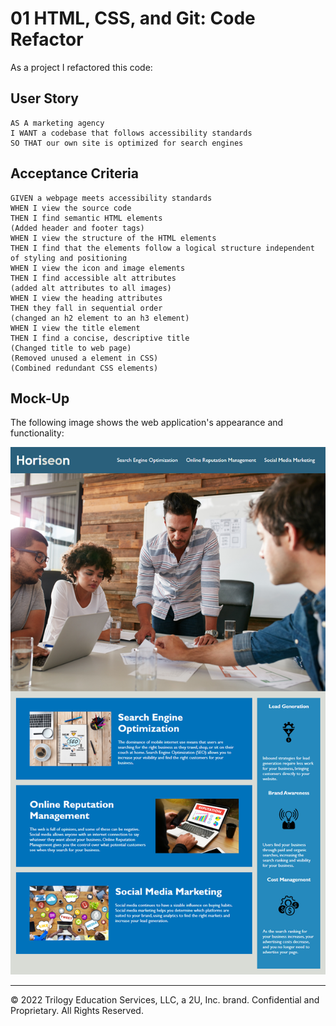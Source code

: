 # 01 HTML, CSS, and Git: Code Refactor

As a project I refactored this code:

## User Story

```
AS A marketing agency
I WANT a codebase that follows accessibility standards
SO THAT our own site is optimized for search engines
```

## Acceptance Criteria

```
GIVEN a webpage meets accessibility standards
WHEN I view the source code
THEN I find semantic HTML elements
(Added header and footer tags)
WHEN I view the structure of the HTML elements
THEN I find that the elements follow a logical structure independent of styling and positioning
WHEN I view the icon and image elements
THEN I find accessible alt attributes 
(added alt attributes to all images)
WHEN I view the heading attributes
THEN they fall in sequential order 
(changed an h2 element to an h3 element)
WHEN I view the title element
THEN I find a concise, descriptive title 
(Changed title to web page)
(Removed unused a element in CSS)
(Combined redundant CSS elements)
```

## Mock-Up

The following image shows the web application's appearance and functionality:

![The Horiseon webpage includes a navigation bar, a header image, and cards with text and images at the bottom of the page.](./Assets/01-html-css-git-homework-demo.png)

---
© 2022 Trilogy Education Services, LLC, a 2U, Inc. brand. Confidential and Proprietary. All Rights Reserved.

